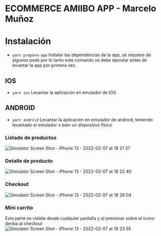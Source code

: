 # ECOMMERCE AMIIBO APP - Marcelo Muñoz

# Instalación
- `yarn prepare-app` Instalar las dependencias de la app, se requiere de algunos pods por lo tanto este comando se debe ejecutar antes de levantar la app por primera vez.
## IOS
- `yarn ios` Levantar la aplicación en emulador de IOS
## ANDROID
- `yarn android` Levantar la aplicación en emulador de android, teniendo levantado el emulador o bien un dispositivo físico

### Listado de productos
![Simulator Screen Shot - iPhone 13 - 2022-02-07 at 18 21 37](https://user-images.githubusercontent.com/29933103/152874011-f445c63b-e276-4bc0-9e3e-0bb393d34794.png)

### Detalle de producto
![Simulator Screen Shot - iPhone 13 - 2022-02-07 at 18 22 40](https://user-images.githubusercontent.com/29933103/152874172-ef32f7a3-d7ff-42a3-9199-0b758f079866.png)

### Checkout
![Simulator Screen Shot - iPhone 13 - 2022-02-07 at 18 26 04](https://user-images.githubusercontent.com/29933103/152874583-d21d394f-250b-43d1-8860-67cebdc083c9.png)

### Mini carrito
Esta parte es visible desde cualquier pantalla y al presionar sobre el icono deriba al checkout
![Simulator Screen Shot - iPhone 13 - 2022-02-07 at 18 23 55](https://user-images.githubusercontent.com/29933103/152874630-3cecc579-39cd-4a13-b008-3e90482358ca.png)
